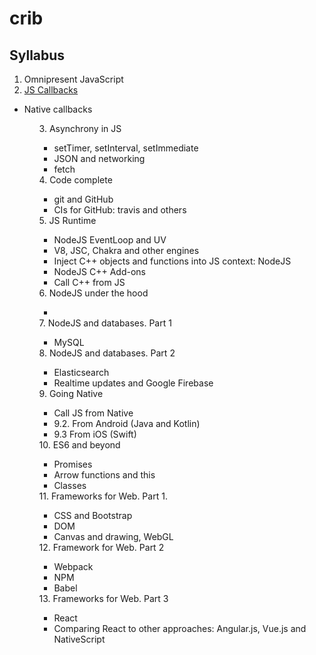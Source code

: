 # crib

## Syllabus
1. Omnipresent JavaScript
2. [JS Callbacks](https://github.com/olegkleiman/crib/blob/master/lesson2/readme.md)
<ul>
  <li>Native callbacks</li>
<ul>
3. Asynchrony in JS
<ul>
  <li>setTimer, setInterval, setImmediate</li>
  <li>JSON and networking </li>
  <li>fetch</li>
</ul>
4. Code complete
<ul>
  <li>git and GitHub</li>
  <li>CIs for GitHub: travis and others</li>
</ul>
5. JS Runtime
<ul>
  <li>NodeJS EventLoop and UV</li>
  <li>V8, JSC, Chakra and other engines</li>
  <li>Inject C++ objects and functions into JS context: NodeJS</li>
  <li>NodeJS C++ Add-ons</li>
  <li>Call C++ from JS</li>
</ul>
6. NodeJS under the hood
<ul>
  <li>
</ul>
7. NodeJS and databases. Part 1
<ul>
  <li>MySQL</li>
</ul>
8. NodeJS and databases. Part 2
<ul>
  <li>Elasticsearch</li>
  <li>Realtime updates and Google Firebase</li>
</ul>
9. Going Native
  <ul>
  <li>Call JS from Native</li>
  <li>9.2. From Android (Java and Kotlin)</li>
  <li>9.3 From iOS (Swift)</li>
  </ul>
10. ES6 and beyond
<ul>
  <li>Promises</li>
  <li>Arrow functions and this</li>
  <li>Classes</li>
</ul>
11. Frameworks for Web. Part 1.
  <ul>
  <li>CSS and Bootstrap</li>
  <li>DOM</li>
  <li>Canvas and drawing, WebGL</li>
  </ul>
12. Framework for Web. Part 2
<ul>
  <li>Webpack</li>
  <li>NPM</li>
  <li>Babel</li>
</ul>
13.  Frameworks for Web. Part 3
<ul>
  <li>React</li>
  <li>Comparing React to other approaches: Angular.js, Vue.js and NativeScript</li>
</ul>
